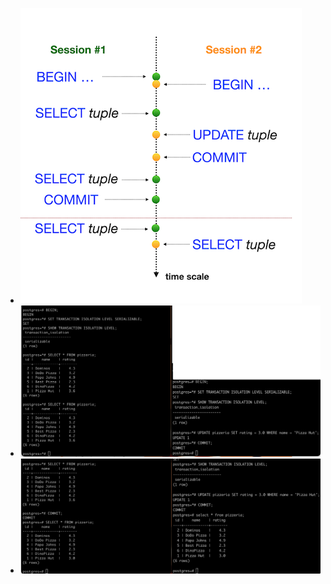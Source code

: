 - ![D08-09](../../misc/images/D08_09.png)
- ![04-01](../../misc/images/04-01.png)
- ![04-02](../../misc/images/04-02.png)
